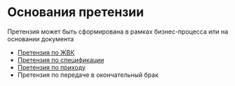 # Основания претензии

Претензия может быть сформирована в рамках бизнес-процесса или на основании документа

* [Претензия по ЖВК](pretenziya-po-zhvk.md)
* [Претензия по спецификации](pretenziya-po-specifikacii.md)
* [Претензия по приходу](pretenziya-po-prikhodu.md)
* Претензия по передаче в окончательный брак
